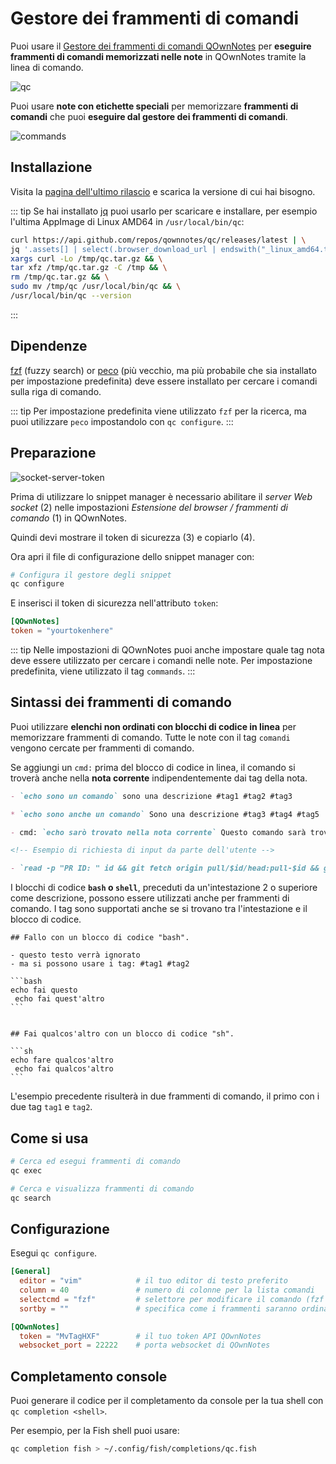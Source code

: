 # Gestore dei frammenti di comandi

Puoi usare il [Gestore dei frammenti di comandi QOwnNotes](https://github.com/qownnotes/qc) per **eseguire frammenti di comandi memorizzati nelle note** in QOwnNotes tramite la linea di comando.

![qc](/img/qc.png)

Puoi usare **note con etichette speciali** per memorizzare **frammenti di comandi** che puoi **eseguire dal gestore dei frammenti di comandi**.

![commands](/img/commands.png)

## Installazione

Visita la [pagina dell'ultimo rilascio](https://github.com/qownnotes/qc/releases/latest) e scarica la versione di cui hai bisogno.

::: tip
Se hai installato [jq](https://stedolan.github.io/jq) puoi usarlo per scaricare e installare, per esempio l'ultima AppImage di Linux AMD64 in `/usr/local/bin/qc`:

```bash
curl https://api.github.com/repos/qownnotes/qc/releases/latest | \
jq '.assets[] | select(.browser_download_url | endswith("_linux_amd64.tar.gz")) | .browser_download_url' | \
xargs curl -Lo /tmp/qc.tar.gz && \
tar xfz /tmp/qc.tar.gz -C /tmp && \
rm /tmp/qc.tar.gz && \
sudo mv /tmp/qc /usr/local/bin/qc && \
/usr/local/bin/qc --version
```

:::

## Dipendenze

[fzf](https://github.com/junegunn/fzf) (fuzzy search) or [peco](https://github.com/peco/peco) (più vecchio, ma più probabile che sia installato per impostazione predefinita) deve essere installato per cercare i comandi sulla riga di comando.

::: tip
Per impostazione predefinita viene utilizzato `fzf` per la ricerca, ma puoi utilizzare `peco` impostandolo con `qc configure`.
:::

## Preparazione

![socket-server-token](/img/socket-server-token.png)

Prima di utilizzare lo snippet manager è necessario abilitare il _server Web socket_ (2) nelle impostazioni _Estensione del browser / frammenti di comando_ (1) in QOwnNotes.

Quindi devi mostrare il token di sicurezza (3) e copiarlo (4).

Ora apri il file di configurazione dello snippet manager con:

```bash
# Configura il gestore degli snippet
qc configure
```

E inserisci il token di sicurezza nell'attributo `token`:

```toml
[QOwnNotes]
token = "yourtokenhere"
```

::: tip
Nelle impostazioni di QOwnNotes puoi anche impostare quale tag nota deve essere utilizzato per cercare i comandi nelle note. Per impostazione predefinita, viene utilizzato il tag `commands`.
:::

## Sintassi dei frammenti di comando

Puoi utilizzare **elenchi non ordinati con blocchi di codice in linea** per memorizzare frammenti di comando. Tutte le note con il tag `comandi` vengono cercate per frammenti di comando.

Se aggiungi un `cmd:` prima del blocco di codice in linea, il comando si troverà anche nella **nota corrente** indipendentemente dai tag della nota.

```markdown
- `echo sono un comando` sono una descrizione #tag1 #tag2 #tag3

* `echo sono anche un comando` Sono una descrizione #tag3 #tag4 #tag5

- cmd: `echo sarò trovato nella nota corrente` Questo comando sarà trovato nella nota corrente indipendentemente dai tag della nota

<!-- Esempio di richiesta di input da parte dell'utente -->

- `read -p "PR ID: " id && git fetch origin pull/$id/head:pull-$id && git checkout pull-$id` Richiedi l'ID della richiesta pull e la richiesta pull checkout
```

I blocchi di codice **`bash` o `shell`**, preceduti da un'intestazione 2 o superiore come descrizione, possono essere utilizzati anche per frammenti di comando. I tag sono supportati anche se si trovano tra l'intestazione e il blocco di codice.

    ## Fallo con un blocco di codice "bash".

    - questo testo verrà ignorato
    - ma si possono usare i tag: #tag1 #tag2

    ```bash
    echo fai questo
     echo fai quest'altro
    ```


    ## Fai qualcos'altro con un blocco di codice "sh".

    ```sh
    echo fare qualcos'altro
     echo fai qualcos'altro
    ```

L'esempio precedente risulterà in due frammenti di comando, il primo con i due tag `tag1` e `tag2`.

## Come si usa

```bash
# Cerca ed esegui frammenti di comando
qc exec
```

```bash
# Cerca e visualizza frammenti di comando
qc search
```

## Configurazione

Esegui `qc configure`.

```toml
[General]
  editor = "vim"            # il tuo editor di testo preferito
  column = 40               # numero di colonne per la lista comandi
  selectcmd = "fzf"         # selettore per modificare il comando (fzf o peco)
  sortby = ""               # specifica come i frammenti saranno ordinati (recency (predefinito), -recency, description, -description, command, -command, output, -output)

[QOwnNotes]
  token = "MvTagHXF"        # il tuo token API QOwnNotes
  websocket_port = 22222    # porta websocket di QOwnNotes
```

## Completamento console

Puoi generare il codice per il completamento da console per la tua shell con `qc completion <shell>`.

Per esempio, per la Fish shell puoi usare:

```bash
qc completion fish > ~/.config/fish/completions/qc.fish
```
